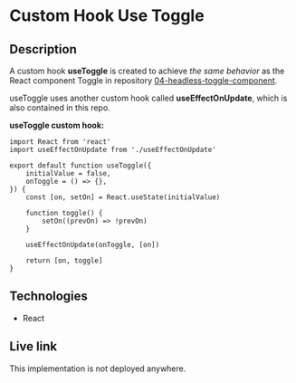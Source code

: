 # Custom Hook Use Toggle

## Description
A custom hook **useToggle** is created to achieve *the same behavior* as the React component Toggle in repository [04-headless-toggle-component](https://github.com/qserena/04-headless-toggle-component).

useToggle uses another custom hook called **useEffectOnUpdate**, which is also contained in this repo.

**useToggle custom hook:**
```
import React from 'react'
import useEffectOnUpdate from './useEffectOnUpdate'

export default function useToggle({
	initialValue = false,
	onToggle = () => {},
}) {
	const [on, setOn] = React.useState(initialValue)

	function toggle() {
		setOn((prevOn) => !prevOn)
	}

	useEffectOnUpdate(onToggle, [on])

	return [on, toggle]
}
```
  
## Technologies
- React

## Live link
This implementation is not deployed anywhere. 

